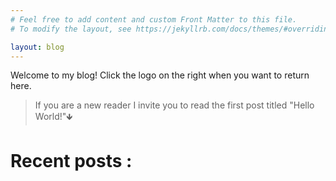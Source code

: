 ```yaml
---
# Feel free to add content and custom Front Matter to this file.
# To modify the layout, see https://jekyllrb.com/docs/themes/#overriding-theme-defaults

layout: blog
---
```


Welcome to my blog! <span class="iconify" data-icon="dashicons-welcome-write-blog" data-inline="true"></span> Click the logo on the right when you want to return here.<br>
> <span class="iconify" data-icon="dashicons-info-outline" data-inline="true"></span> If you are a new reader I invite you to read the first post titled "Hello World!"🡻

# Recent posts <span class="iconify" data-icon="grommet-icons:document-time" data-inline="true"></span>: <br> <br>
